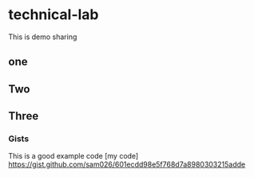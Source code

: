 # technical-lab
This is demo sharing

## one
## Two
## Three

### Gists
This is a good example code [my code] https://gist.github.com/sam026/601ecdd98e5f768d7a8980303215adde
